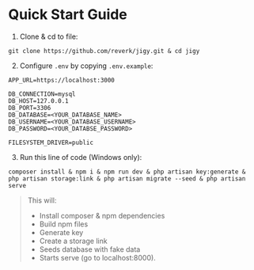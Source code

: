 # Quick Start Guide
1. Clone & cd to file:
```
git clone https://github.com/reverk/jigy.git & cd jigy
```

2. Configure `.env` by copying `.env.example`:
```
APP_URL=https://localhost:3000

DB_CONNECTION=mysql
DB_HOST=127.0.0.1
DB_PORT=3306
DB_DATABASE=<YOUR_DATABASE_NAME>
DB_USERNAME=<YOUR_DATABASE_USERNAME>
DB_PASSWORD=<YOUR_DATABSE_PASSWORD>

FILESYSTEM_DRIVER=public
```

3. Run this line of code (Windows only):
```
composer install & npm i & npm run dev & php artisan key:generate & php artisan storage:link & php artisan migrate --seed & php artisan serve
```
> This will:
> - Install composer & npm dependencies
> - Build npm files
> - Generate key
> - Create a storage link
> - Seeds database with fake data
> - Starts serve (go to localhost:8000).

